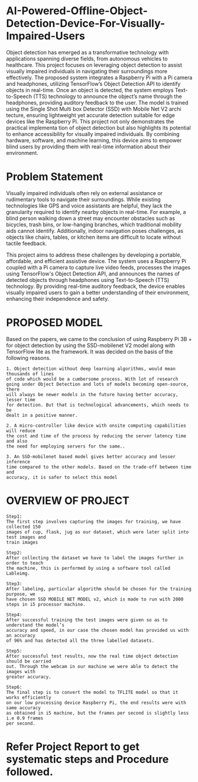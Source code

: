 # AI-Powered-Offline-Object-Detection-Device-For-Visually-Impaired-Users
Object detection has emerged as a transformative technology with applications
 spanning diverse fields, from autonomous vehicles to healthcare. This project
 focuses on leveraging object detection to assist visually impaired individuals in
 navigating their surroundings more effectively. The proposed system integrates
 a Raspberry Pi with a Pi camera and headphones, utilizing TensorFlow’s Object
 Detection API to identify objects in real-time. Once an object is detected, the
 system employs Text-to-Speech (TTS) technology to announce the object’s name
 through the headphones, providing auditory feedback to the user. The model is
 trained using the Single Shot Multi box Detector (SSD) with Mobile Net V2 archi
tecture, ensuring lightweight yet accurate detection suitable for edge devices like
 the Raspberry Pi. This project not only demonstrates the practical implementa
tion of object detection but also highlights its potential to enhance accessibility
 for visually impaired individuals. By combining hardware, software, and machine
 learning, this device aims to empower blind users by providing them with real-time
 information about their environment.

# Problem Statement

Visually impaired individuals often rely on external assistance or rudimentary tools to navigate their surroundings. While existing technologies like GPS and voice assistants are helpful, they lack the granularity required to identify nearby objects in real-time. For example, a blind person walking down a street may encounter obstacles such as bicycles, trash bins, or low-hanging branches, which traditional mobility aids cannot identify. Additionally, indoor navigation poses challenges, as objects like chairs, tables, or kitchen items are difficult to locate without tactile feedback.

This project aims to address these challenges by developing a portable, affordable, and efficient assistive device. The system uses a Raspberry Pi coupled with a Pi camera to capture live video feeds, processes the images using TensorFlow's Object Detection API, and announces the names of detected objects through headphones using Text-to-Speech (TTS) technology. By providing real-time auditory feedback, the device enables visually impaired users to gain a better understanding of their environment, enhancing their independence and safety.

 # PROPOSED MODEL
 
 Based on the papers, we came to the conclusion of using Raspberry Pi 3B + for
 object detection by using the SSD-mobilenet V2 model along with TensorFlow lite
 as the framework. It was decided on the basis of the following reasons.
                        
    1. Object detection without deep learning algorithms, would mean thousands of lines
    of code which would be a cumbersome process. With lot of research
    going under Object Detection and lots of models becoming open-source, there
    will always be newer models in the future having better accuracy, lesser time
    for detection. But that is technological advancements, which needs to be
    dealt in a positive manner.

    2. A micro-controller like device with onsite computing capabilities will reduce
    the cost and time of the process by reducing the server latency time and also
    the need for employing servers for the same..
    
    3. An SSD-mobilenet based model gives better accuracy and lesser inference
    time compared to the other models. Based on the trade-off between time and
    accuracy, it is safer to select this model

 # OVERVIEW OF PROJECT
   
    Step1:
    The first step involves capturing the images for training, we have collected 150
    images of cup, flask, jug as our dataset, which were later split into test images and
    train images
   
    Step2:
    After collecting the dataset we have to label the images further in order to teach
    the machine, this is performed by using a software tool called Lableimg.
   
    Step3:
    After labeling, particular algorithm should be chosen for the training purpose, we
    have chosen SSD MOBILE NET MODEL v2, which is made to run with 2000
    steps in i5 processor machine.
   
    Step4:
    After successful training the test images were given so as to understand the model’s
    accuracy and speed, in our case the chosen model has provided us with an accuracy
    of 96% and has detected all the three labelled datasets.
    
    Step5:
    After successful test results, now the real time object detection should be carried
    out. Through the webcam in our machine we were able to detect the images with
    greater accuracy.
    
    Step6:
    The final step is to convert the model to TFLITE model so that it works efficiently
    on our low processing device Raspberry Pi, the end results were with same accuracy
    as obtained in i5 machine, but the frames per second is slightly less i.e 0.9 frames
    per second.

    
   # Refer Project Report to get systematic steps and Procedure followed.
